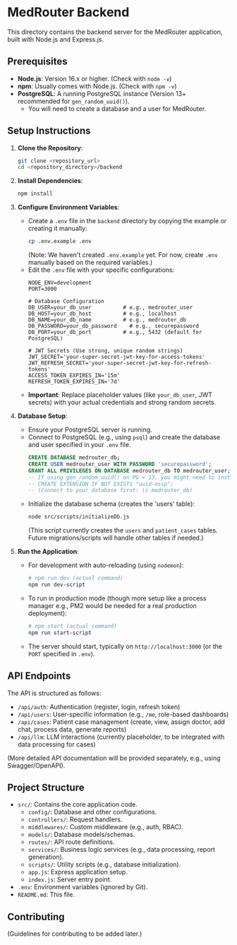 # MedRouter Backend

This directory contains the backend server for the MedRouter application, built with Node.js and Express.js.

## Prerequisites

*   **Node.js**: Version 16.x or higher. (Check with `node -v`)
*   **npm**: Usually comes with Node.js. (Check with `npm -v`)
*   **PostgreSQL**: A running PostgreSQL instance (Version 13+ recommended for `gen_random_uuid()`).
    *   You will need to create a database and a user for MedRouter.

## Setup Instructions

1.  **Clone the Repository**:
    ```bash
    git clone <repository_url>
    cd <repository_directory>/backend
    ```

2.  **Install Dependencies**:
    ```bash
    npm install
    ```

3.  **Configure Environment Variables**:
    *   Create a `.env` file in the `backend` directory by copying the example or creating it manually:
        ```bash
        cp .env.example .env
        ```
        (Note: We haven't created `.env.example` yet. For now, create `.env` manually based on the required variables.)
    *   Edit the `.env` file with your specific configurations:
        ```
        NODE_ENV=development
        PORT=3000

        # Database Configuration
        DB_USER=your_db_user          # e.g., medrouter_user
        DB_HOST=your_db_host          # e.g., localhost
        DB_NAME=your_db_name          # e.g., medrouter_db
        DB_PASSWORD=your_db_password    # e.g., securepassword
        DB_PORT=your_db_port          # e.g., 5432 (default for PostgreSQL)

        # JWT Secrets (Use strong, unique random strings)
        JWT_SECRET='your-super-secret-jwt-key-for-access-tokens'
        JWT_REFRESH_SECRET='your-super-secret-jwt-key-for-refresh-tokens'
        ACCESS_TOKEN_EXPIRES_IN='15m'
        REFRESH_TOKEN_EXPIRES_IN='7d'
        ```
    *   **Important**: Replace placeholder values (like `your_db_user`, JWT secrets) with your actual credentials and strong random secrets.

4.  **Database Setup**:
    *   Ensure your PostgreSQL server is running.
    *   Connect to PostgreSQL (e.g., using `psql`) and create the database and user specified in your `.env` file.
        ```sql
        CREATE DATABASE medrouter_db;
        CREATE USER medrouter_user WITH PASSWORD 'securepassword';
        GRANT ALL PRIVILEGES ON DATABASE medrouter_db TO medrouter_user;
        -- If using gen_random_uuid() on PG < 13, you might need to install the "uuid-ossp" extension:
        -- CREATE EXTENSION IF NOT EXISTS "uuid-ossp";
        -- (Connect to your database first: \c medrouter_db)
        ```
    *   Initialize the database schema (creates the 'users' table):
        ```bash
        node src/scripts/initializeDb.js
        ```
        (This script currently creates the `users` and `patient_cases` tables. Future migrations/scripts will handle other tables if needed.)

5.  **Run the Application**:
    *   For development with auto-reloading (using `nodemon`):
        ```bash
        # npm run dev (actual command)
        npm run dev-script
        ```
    *   To run in production mode (though more setup like a process manager e.g., PM2 would be needed for a real production deployment):
        ```bash
        # npm start (actual command)
        npm run start-script
        ```
    *   The server should start, typically on `http://localhost:3000` (or the `PORT` specified in `.env`).

## API Endpoints

The API is structured as follows:

*   `/api/auth`: Authentication (register, login, refresh token)
*   `/api/users`: User-specific information (e.g., `/me`, role-based dashboards)
*   `/api/cases`: Patient case management (create, view, assign doctor, add chat, process data, generate reports)
*   `/api/llm`: LLM interactions (currently placeholder, to be integrated with data processing for cases)

(More detailed API documentation will be provided separately, e.g., using Swagger/OpenAPI).

## Project Structure

*   `src/`: Contains the core application code.
    *   `config/`: Database and other configurations.
    *   `controllers/`: Request handlers.
    *   `middlewares/`: Custom middleware (e.g., auth, RBAC).
    *   `models/`: Database models/schemas.
    *   `routes/`: API route definitions.
    *   `services/`: Business logic services (e.g., data processing, report generation).
    *   `scripts/`: Utility scripts (e.g., database initialization).
    *   `app.js`: Express application setup.
    *   `index.js`: Server entry point.
*   `.env`: Environment variables (ignored by Git).
*   `README.md`: This file.

## Contributing

(Guidelines for contributing to be added later.)
